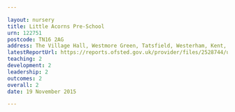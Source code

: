 ```yaml
---

layout: nursery
title: Little Acorns Pre-School
urn: 122751
postcode: TN16 2AG
address: The Village Hall, Westmore Green, Tatsfield, Westerham, Kent, TN16 2AG
latestReportUrl: https://reports.ofsted.gov.uk/provider/files/2528744/urn/122751.pdf
teaching: 2
development: 2
leadership: 2
outcomes: 2
overall: 2
date: 19 November 2015

---
```

